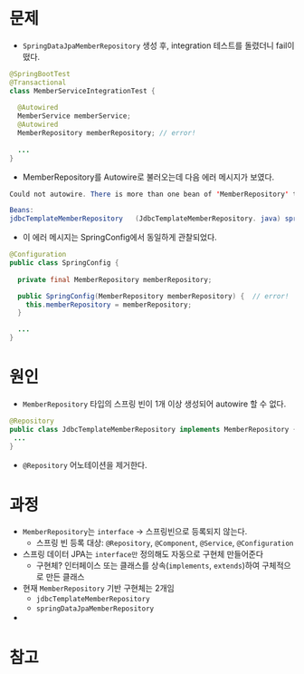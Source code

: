 # 문제
- `SpringDataJpaMemberRepository` 생성 후, integration 테스트를 돌렸더니 fail이 떴다.
```java
@SpringBootTest  
@Transactional  
class MemberServiceIntegrationTest {  
  
  @Autowired  
  MemberService memberService;  
  @Autowired  
  MemberRepository memberRepository; // error!
	
  ...
}
```

- MemberRepository를 Autowire로 불러오는데 다음 에러 메시지가 보였다.
```java
Could not autowire. There is more than one bean of 'MemberRepository' type.

Beans:
jdbcTemplateMemberRepository   (JdbcTemplateMemberRepository. java) springDataJpaMemberRepository   (SpringDataJpaMemberRepository. java) 
```

- 이 에러 메시지는 SpringConfig에서 동일하게 관찰되었다.
```java
@Configuration  
public class SpringConfig {  
  
  private final MemberRepository memberRepository;

  public SpringConfig(MemberRepository memberRepository) {  // error!
    this.memberRepository = memberRepository;
  }

  ...
}
```
# 원인 
- `MemberRepository` 타입의 스프링 빈이 1개 이상 생성되어 autowire 할 수 없다.

```java
@Repository
public class JdbcTemplateMemberRepository implements MemberRepository { 
 ...
}
```
- `@Repository` 어노테이션을 제거한다.

# 과정
- `MemberRepository`는 `interface` → 스프링빈으로 등록되지 않는다.
	- 스프링 빈 등록 대상: `@Repository`, `@Component`, `@Service`, `@Configuration`
- 스프링 데이터 JPA는 `interface만` 정의해도 자동으로 구현체 만들어준다
	- 구현체? 인터페이스 또는 클래스를 상속(`implements`, `extends`)하여 구체적으로 만든 클래스
- 현재 `MemberRepository` 기반 구현체는 2개임
	- `jdbcTemplateMemberRepository`
	- `springDataJpaMemberRepository`
- 
# 참고